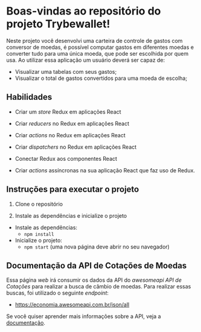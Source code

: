 # Boas-vindas ao repositório do projeto Trybewallet!

 Neste projeto você desenvolvi uma carteira de controle de gastos com conversor de moedas, é possível computar gastos em diferentes moedas e converter tudo para uma única moeda, que pode ser escolhida por quem usa. Ao utilizar essa aplicação um usuário deverá ser capaz de:
 
 
  - Visualizar uma tabelas com seus gastos;
  - Visualizar o total de gastos convertidos para uma moeda de escolha;
  
## Habilidades

- Criar um _store_ Redux em aplicações React

- Criar _reducers_ no Redux em aplicações React

- Criar _actions_ no Redux em aplicações React

- Criar _dispatchers_ no Redux em aplicações React

- Conectar Redux aos componentes React

- Criar _actions_ assíncronas na sua aplicação React que faz uso de Redux.

## Instruções para executar o projeto

1. Clone o repositório

2. Instale as dependências e inicialize o projeto
  * Instale as dependências:
    * `npm install`
  * Inicialize o projeto:
    * `npm start` (uma nova página deve abrir no seu navegador)

## Documentação da API de Cotações de Moedas

Essa página _web_ irá consumir os dados da API do _awesomeapi API de Cotações_ para realizar a busca de câmbio de moedas. Para realizar essas buscas, foi utilizado o seguinte _endpoint_:

  - <https://economia.awesomeapi.com.br/json/all>

  
  Se você quiser aprender mais informações sobre a API, veja a [documentação](https://docs.awesomeapi.com.br/api-de-moedas).

